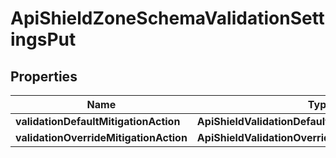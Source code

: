 

# ApiShieldZoneSchemaValidationSettingsPut


## Properties

| Name | Type | Description | Notes |
|------------ | ------------- | ------------- | -------------|
|**validationDefaultMitigationAction** | **ApiShieldValidationDefaultMitigationAction** |  |  |
|**validationOverrideMitigationAction** | **ApiShieldValidationOverrideMitigationActionWrite** |  |  [optional] |



